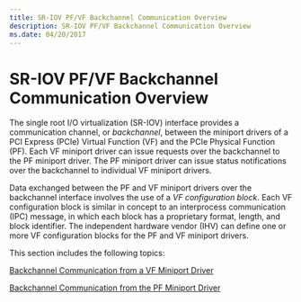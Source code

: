 ```yaml
---
title: SR-IOV PF/VF Backchannel Communication Overview
description: SR-IOV PF/VF Backchannel Communication Overview
ms.date: 04/20/2017
---
```


# SR-IOV PF/VF Backchannel Communication Overview


The single root I/O virtualization (SR-IOV) interface provides a communication channel, or *backchannel*, between the miniport drivers of a PCI Express (PCIe) Virtual Function (VF) and the PCIe Physical Function (PF). Each VF miniport driver can issue requests over the backchannel to the PF miniport driver. The PF miniport driver can issue status notifications over the backchannel to individual VF miniport drivers.

Data exchanged between the PF and VF miniport drivers over the backchannel interface involves the use of a *VF configuration block*. Each VF configuration block is similar in concept to an interprocess communication (IPC) message, in which each block has a proprietary format, length, and block identifier. The independent hardware vendor (IHV) can define one or more VF configuration blocks for the PF and VF miniport drivers.

This section includes the following topics:

[Backchannel Communication from a VF Miniport Driver](backchannel-communication-from-a-vf-miniport-driver.md)

[Backchannel Communication from the PF Miniport Driver](backchannel-communication-from-the-pf-miniport-driver.md)

 

 





